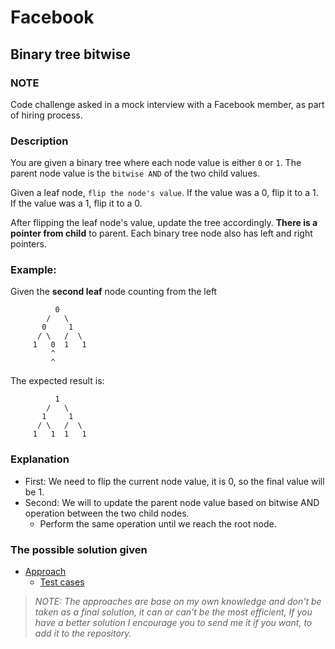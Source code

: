 # Facebook

## Binary tree bitwise

### NOTE
Code challenge asked in a mock interview with a Facebook member, as part of hiring process.

### Description
You are given a binary tree where each node value is either `0` or `1`. The parent node value is the `bitwise AND` of the two child values.

Given a leaf node, `flip the node's value`. If the value was a 0, flip it to a 1. If the value was a 1, flip it to a 0.

After flipping the leaf node's value, update the tree accordingly. **There is a pointer from child** to parent. Each binary tree node also has left and right pointers.

### Example:

Given the **second leaf** node counting from the left

```
          0
        /   \
       0     1
      / \   /  \
     1   0  1   1
         ^
         ^
```

The expected result is:

```
          1
        /   \
       1     1
      / \   /  \
     1   1  1   1
```

### Explanation

* First: We need to flip the current node value, it is 0, so the final value will be 1.
* Second: We will to update the parent node value based on bitwise AND operation between the two child nodes.
    * Perform the same operation until we reach the root node.

### The possible solution given

* [Approach](BinaryTreeBitwise.java)
    * [Test cases](../../../../../test/java/facebook/mockinterview/treebitwise/BinaryTreeBitwiseTest.java)

> *NOTE: The approaches are base on my own knowledge and don't be taken as a final solution, it can or can't be the most efficient, If you have a better solution I encourage you to send me it if you want, to add it to the repository.*